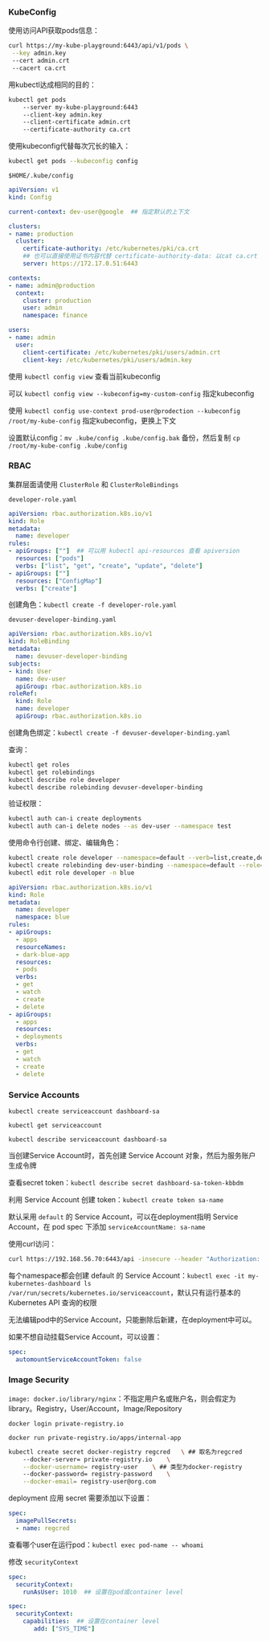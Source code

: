 ### KubeConfig

使用访问API获取pods信息：

```bash
curl https://my-kube-playground:6443/api/v1/pods \
 --key admin.key
 --cert admin.crt
 --cacert ca.crt
```

用kubectl达成相同的目的：

```bash
kubectl get pods
	--server my-kube-playground:6443
	--client-key admin.key
	--client-certificate admin.crt
	--certificate-authority ca.crt
```

使用kubeconfig代替每次冗长的输入：

```bash
kubectl get pods --kubeconfig config
```

`$HOME/.kube/config`

```yaml
apiVersion: v1
kind: Config

current-context: dev-user@google  ## 指定默认的上下文

clusters:
- name: production
  cluster:
    certificate-authority: /etc/kubernetes/pki/ca.crt
    ## 也可以直接使用证书内容代替 certificate-authority-data: 以cat ca.crt | base64格式写入
    server: https://172.17.0.51:6443

contexts:
- name: admin@production
  context:
    cluster: production
    user: admin
    namespace: finance

users:
- name: admin
  user:
    client-certificate: /etc/kubernetes/pki/users/admin.crt
    client-key: /etc/kubernetes/pki/users/admin.key
```

使用 `kubectl config view` 查看当前kubeconfig

可以 `kubectl config view --kubeconfig=my-custom-config` 指定kubeconfig

使用 `kubectl config use-context prod-user@prodection --kubeconfig /root/my-kube-config` 指定kubeconfig，更换上下文

设置默认config：`mv .kube/config .kube/config.bak` 备份，然后复制 `cp /root/my-kube-config .kube/config`

### RBAC

集群层面请使用 `ClusterRole` 和 `ClusterRoleBindings`

`developer-role.yaml`

```yaml
apiVersion: rbac.authorization.k8s.io/v1
kind: Role
metadata:
  name: developer
rules:
- apiGroups: [""]  ## 可以用 kubectl api-resources 查看 apiversion
  resources: ["pods"]                         
  verbs: ["list", "get", "create", "update", "delete"]
- apiGroups: [""]
  resources: ["ConfigMap"]
  verbs: ["create"]
```

创建角色：`kubectl create -f developer-role.yaml`

`devuser-developer-binding.yaml`

```yaml
apiVersion: rbac.authorization.k8s.io/v1
kind: RoleBinding
metadata:
  name: devuser-developer-binding
subjects:
- kind: User
  name: dev-user
  apiGroup: rbac.authorization.k8s.io
roleRef:
  kind: Role
  name: developer
  apiGroup: rbac.authorization.k8s.io
```

创建角色绑定：`kubectl create -f devuser-developer-binding.yaml`

查询：

```bash
kubectl get roles
kubectl get rolebindings
kubectl describe role developer
kubectl describe rolebinding devuser-developer-binding
```

验证权限：

```bash
kubectl auth can-i create deployments
kubectl auth can-i delete nodes --as dev-user --namespace test
```

使用命令行创建、绑定、编辑角色：

```bash
kubectl create role developer --namespace=default --verb=list,create,delete --resource=pods
kubectl create rolebinding dev-user-binding --namespace=default --role=developer --user=dev-user
kubectl edit role developer -n blue
```

```yaml
apiVersion: rbac.authorization.k8s.io/v1
kind: Role
metadata:
  name: developer
  namespace: blue
rules:
- apiGroups:
  - apps
  resourceNames:
  - dark-blue-app
  resources:
  - pods
  verbs:
  - get
  - watch
  - create
  - delete
- apiGroups:
  - apps
  resources:
  - deployments
  verbs:
  - get
  - watch
  - create
  - delete
```

### Service Accounts

`kubectl create serviceaccount dashboard-sa`

`kubectl get serviceaccount`

`kubectl describe serviceaccount dashboard-sa`

当创建Service Account时，首先创建 Service Account 对象，然后为服务账户生成令牌

查看secret token：`kubectl describe secret dashboard-sa-token-kbbdm`

利用 Service Account 创建 token：`kubectl create token sa-name`

默认采用 `default` 的 Service Account，可以在deployment指明 Service Account，在 pod spec 下添加 `serviceAccountName: sa-name`

使用curl访问：

```bash
curl https://192.168.56.70:6443/api -insecure --header "Authorization: Bearer <dashboard-sa-token-kbbdm>"
```

每个namespace都会创建 default 的 Service Account：`kubectl exec -it my-kubernetes-dashboard ls /var/run/secrets/kubernetes.io/serviceaccount`，默认只有运行基本的Kubernetes API 查询的权限

无法编辑pod中的Service Account，只能删除后新建，在deployment中可以。

如果不想自动挂载Service Account，可以设置：

```yaml
spec:
  automountServiceAccountToken: false
```

### Image Security

`image: docker.io/library/nginx`：不指定用户名或账户名，则会假定为library。Registry，User/Account，Image/Repository

`docker login private-registry.io`

`docker run private-registry.io/apps/internal-app`

```bash
kubectl create secret docker-registry regcred	\ ## 取名为regcred
	--docker-server= private-registry.io	\
	--docker-username= registry-user	\ ## 类型为docker-registry
	--docker-password= registry-password	\
	--docker-email= registry-user@org.com
```

deployment 应用 secret 需要添加以下设置：
```yaml
spec:
  imagePullSecrets:
  - name: regcred
```

查看哪个user在运行pod：`kubectl exec pod-name -- whoami`

修改 `securityContext`
```yaml
spec:
  securityContext:
    runAsUser: 1010  ## 设置在pod或container level
```

```yaml
spec:
  securityContext:
    capabilities:  ## 设置在container level
       add: ["SYS_TIME"]
```